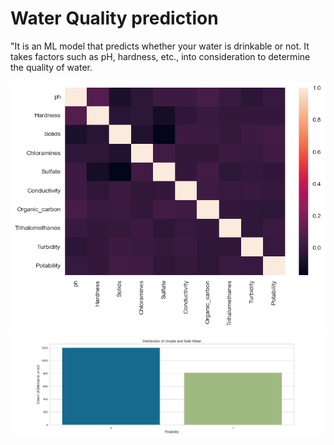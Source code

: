 # Water Quality prediction
"It is an ML model that predicts whether your water is drinkable or not. It takes factors such as pH, hardness, etc., into consideration to determine the quality of water.


![Histogram](image/corr_between_different_parameters.png)
![Histogram](histogram_hardness.png)
